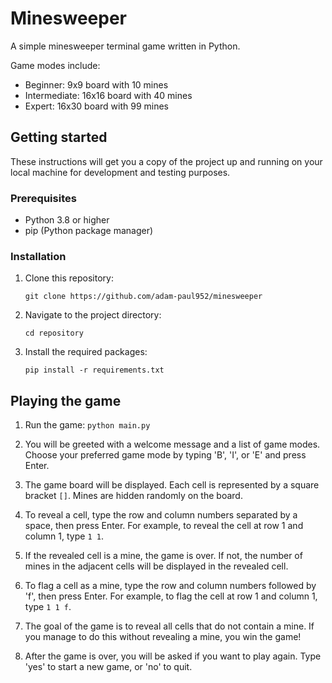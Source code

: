# Minesweeper

A simple minesweeper terminal game written in Python.

Game modes include:

- Beginner: 9x9 board with 10 mines
- Intermediate: 16x16 board with 40 mines
- Expert: 16x30 board with 99 mines

## Getting started

These instructions will get you a copy of the project up and running on your local machine for development and testing purposes.

### Prerequisites

- Python 3.8 or higher
- pip (Python package manager)

### Installation

1. Clone this repository:
   ```
   git clone https://github.com/adam-paul952/minesweeper
   ```
2. Navigate to the project directory:
   ```
   cd repository
   ```
3. Install the required packages:
   ```
   pip install -r requirements.txt
   ```

## Playing the game

1. Run the game: `python main.py`

2. You will be greeted with a welcome message and a list of game modes. Choose your preferred game mode by typing 'B', 'I', or 'E' and press Enter.

3. The game board will be displayed. Each cell is represented by a square bracket `[]`. Mines are hidden randomly on the board.

4. To reveal a cell, type the row and column numbers separated by a space, then press Enter. For example, to reveal the cell at row 1 and column 1, type `1 1`.

5. If the revealed cell is a mine, the game is over. If not, the number of mines in the adjacent cells will be displayed in the revealed cell.

6. To flag a cell as a mine, type the row and column numbers followed by 'f', then press Enter. For example, to flag the cell at row 1 and column 1, type `1 1 f`.

7. The goal of the game is to reveal all cells that do not contain a mine. If you manage to do this without revealing a mine, you win the game!

8. After the game is over, you will be asked if you want to play again. Type 'yes' to start a new game, or 'no' to quit.
